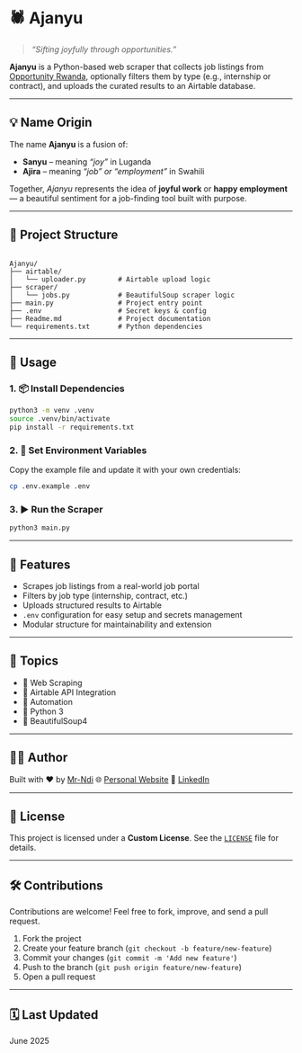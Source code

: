 # 🕷️ Ajanyu

> *“Sifting joyfully through opportunities.”*

**Ajanyu** is a Python-based web scraper that collects job listings from [Opportunity Rwanda](https://opportunity.ini.rw/), optionally filters them by type (e.g., internship or contract), and uploads the curated results to an Airtable database.

---

## 💡 Name Origin

The name **Ajanyu** is a fusion of:

- **Sanyu** – meaning *“joy”* in Luganda
- **Ajira** – meaning *“job” or “employment”* in Swahili

Together, *Ajanyu* represents the idea of **joyful work** or **happy employment** — a beautiful sentiment for a job-finding tool built with purpose.

---

## 📁 Project Structure

```

Ajanyu/
├── airtable/
│   └── uploader.py        # Airtable upload logic
├── scraper/
│   └── jobs.py            # BeautifulSoup scraper logic
├── main.py                # Project entry point
├── .env                   # Secret keys & config
├── Readme.md              # Project documentation
└── requirements.txt       # Python dependencies

````

---

## 🚀 Usage

### 1. 📦 Install Dependencies

```bash
python3 -m venv .venv
source .venv/bin/activate
pip install -r requirements.txt
````

### 2. 🔐 Set Environment Variables

Copy the example file and update it with your own credentials:

```bash
cp .env.example .env
```

### 3. ▶️ Run the Scraper

```bash
python3 main.py
```

---

## 🧠 Features

* Scrapes job listings from a real-world job portal
* Filters by job type (internship, contract, etc.)
* Uploads structured results to Airtable
* `.env` configuration for easy setup and secrets management
* Modular structure for maintainability and extension

---

## 📌 Topics

* 🧹 Web Scraping
* 🔌 Airtable API Integration
* 🔁 Automation
* 🐍 Python 3
* 🍲 BeautifulSoup4

---

## 🙋‍♂️ Author

Built with ❤️ by [Mr-Ndi](https://github.com/Mr-Ndi)
🌐 [Personal Website](https://mr-ndi.github.io/me/)
🔗 [LinkedIn](https://www.linkedin.com/in/mr-ndi)

---

## 📄 License

This project is licensed under a **Custom License**. See the [`LICENSE`](LICENSE) file for details.

---

## 🛠️ Contributions

Contributions are welcome! Feel free to fork, improve, and send a pull request.

1. Fork the project
2. Create your feature branch (`git checkout -b feature/new-feature`)
3. Commit your changes (`git commit -m 'Add new feature'`)
4. Push to the branch (`git push origin feature/new-feature`)
5. Open a pull request

---

## 🗓️ Last Updated

June 2025
